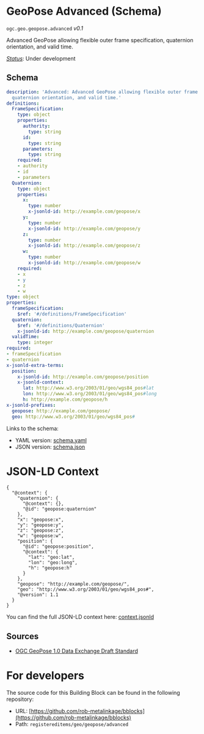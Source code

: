 
# GeoPose Advanced (Schema)

`ogc.geo.geopose.advanced` *v0.1*

Advanced GeoPose allowing flexible outer frame specification, quaternion orientation, and valid time.

[*Status*](http://www.opengis.net/def/status): Under development

## Schema

```yaml
description: 'Advanced: Advanced GeoPose allowing flexible outer frame specification,
  quaternion orientation, and valid time.'
definitions:
  FrameSpecification:
    type: object
    properties:
      authority:
        type: string
      id:
        type: string
      parameters:
        type: string
    required:
    - authority
    - id
    - parameters
  Quaternion:
    type: object
    properties:
      x:
        type: number
        x-jsonld-id: http://example.com/geopose/x
      y:
        type: number
        x-jsonld-id: http://example.com/geopose/y
      z:
        type: number
        x-jsonld-id: http://example.com/geopose/z
      w:
        type: number
        x-jsonld-id: http://example.com/geopose/w
    required:
    - x
    - y
    - z
    - w
type: object
properties:
  frameSpecification:
    $ref: '#/definitions/FrameSpecification'
  quaternion:
    $ref: '#/definitions/Quaternion'
    x-jsonld-id: http://example.com/geopose/quaternion
  validTime:
    type: integer
required:
- frameSpecification
- quaternion
x-jsonld-extra-terms:
  position:
    x-jsonld-id: http://example.com/geopose/position
    x-jsonld-context:
      lat: http://www.w3.org/2003/01/geo/wgs84_pos#lat
      lon: http://www.w3.org/2003/01/geo/wgs84_pos#long
      h: http://example.com/geopose/h
x-jsonld-prefixes:
  geopose: http://example.com/geopose/
  geo: http://www.w3.org/2003/01/geo/wgs84_pos#

```

Links to the schema:

* YAML version: [schema.yaml](https://rob-metalinkage.github.io/bblocks/annotated-schemas/geo/geopose/advanced/schema.json)
* JSON version: [schema.json](https://rob-metalinkage.github.io/bblocks/annotated-schemas/geo/geopose/advanced/schema.yaml)


# JSON-LD Context

```jsonld
{
  "@context": {
    "quaternion": {
      "@context": {},
      "@id": "geopose:quaternion"
    },
    "x": "geopose:x",
    "y": "geopose:y",
    "z": "geopose:z",
    "w": "geopose:w",
    "position": {
      "@id": "geopose:position",
      "@context": {
        "lat": "geo:lat",
        "lon": "geo:long",
        "h": "geopose:h"
      }
    },
    "geopose": "http://example.com/geopose/",
    "geo": "http://www.w3.org/2003/01/geo/wgs84_pos#",
    "@version": 1.1
  }
}
```

You can find the full JSON-LD context here:
[context.jsonld](https://rob-metalinkage.github.io/bblocks/annotated-schemas/geo/geopose/advanced/context.jsonld)

## Sources

* [OGC GeoPose 1.0 Data Exchange Draft Standard](https://docs.ogc.org/dis/21-056r10/21-056r10.html)

# For developers

The source code for this Building Block can be found in the following repository:

* URL: [https://github.com/rob-metalinkage/bblocks](https://github.com/rob-metalinkage/bblocks)
* Path: `registereditems/geo/geopose/advanced`


